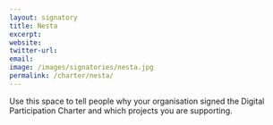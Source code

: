 ```yaml
---
layout: signatory
title: Nesta
excerpt: 
website: 
twitter-url:
email: 
image: /images/signatories/nesta.jpg
permalink: /charter/nesta/
---
```


Use this space to tell people why your organisation signed the Digital Participation Charter and which projects you are supporting.